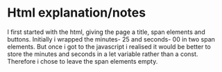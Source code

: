 # Html explanation/notes

I first started with the html, giving the page a title, span elements and buttons.
Initially i  wrapped the minutes- 25 and seconds- 00 in two span elements. But once i got to the javascript i realised it would be better to store the minutes and seconds in a let variable rather than a const. Therefore i chose to leave the span elements empty. 



